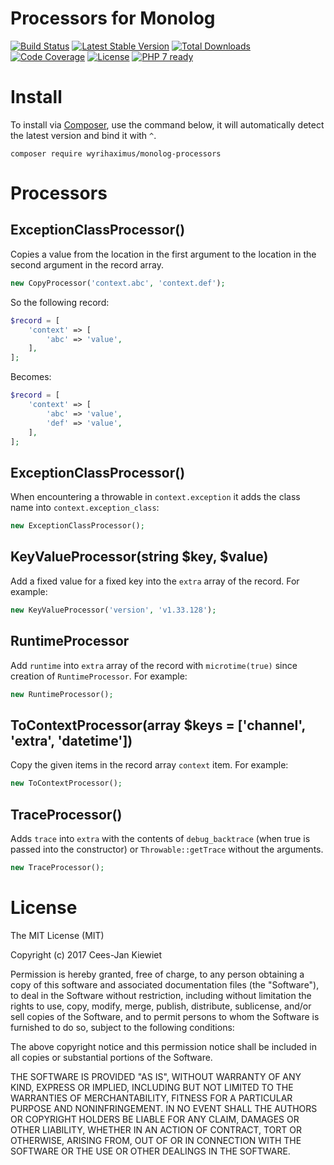 # Processors for Monolog

[![Build Status](https://travis-ci.org/WyriHaximus/php-monolog-processors.svg?branch=master)](https://travis-ci.org/WyriHaximus/php-monolog-processors)
[![Latest Stable Version](https://poser.pugx.org/WyriHaximus/monolog-processors/v/stable.png)](https://packagist.org/packages/WyriHaximus/monolog-processors)
[![Total Downloads](https://poser.pugx.org/WyriHaximus/monolog-processors/downloads.png)](https://packagist.org/packages/WyriHaximus/monolog-processors)
[![Code Coverage](https://scrutinizer-ci.com/g/WyriHaximus/php-monolog-processors/badges/coverage.png?b=master)](https://scrutinizer-ci.com/g/WyriHaximus/php-monolog-processors/?branch=master)
[![License](https://poser.pugx.org/WyriHaximus/monolog-processors/license.png)](https://packagist.org/packages/WyriHaximus/monolog-processors)
[![PHP 7 ready](http://php7ready.timesplinter.ch/WyriHaximus/php-monolog-processors/badge.svg)](https://travis-ci.org/WyriHaximus/php-monolog-processors)

# Install

To install via [Composer](http://getcomposer.org/), use the command below, it will automatically detect the latest version and bind it with `^`.

```
composer require wyrihaximus/monolog-processors
```

# Processors

## ExceptionClassProcessor()

Copies a value from the location in the first argument to the location in the second argument in the record array. 

```php
new CopyProcessor('context.abc', 'context.def');
```

So the following record:

```php
$record = [
    'context' => [
        'abc' => 'value',
    ],
];
```

Becomes: 

```php
$record = [
    'context' => [
        'abc' => 'value',
        'def' => 'value',
    ],
];
```

## ExceptionClassProcessor()

When encountering a throwable in `context.exception` it adds the class name into `context.exception_class`: 

```php
new ExceptionClassProcessor();
```

## KeyValueProcessor(string $key, $value)

Add a fixed value for a fixed key into the `extra` array of the record. For example:

```php
new KeyValueProcessor('version', 'v1.33.128');
```

## RuntimeProcessor

Add `runtime` into `extra` array of the record with `microtime(true)` since creation of `RuntimeProcessor`. For example:

```php
new RuntimeProcessor();
```

## ToContextProcessor(array $keys = ['channel', 'extra', 'datetime'])

Copy the given items in the record array `context` item. For example:

```php
new ToContextProcessor();
```

## TraceProcessor()

Adds `trace` into `extra` with the contents of `debug_backtrace` (when true is passed into the constructor) or `Throwable::getTrace` without the arguments.

```php
new TraceProcessor();
```

# License

The MIT License (MIT)

Copyright (c) 2017 Cees-Jan Kiewiet

Permission is hereby granted, free of charge, to any person obtaining a copy
of this software and associated documentation files (the "Software"), to deal
in the Software without restriction, including without limitation the rights
to use, copy, modify, merge, publish, distribute, sublicense, and/or sell
copies of the Software, and to permit persons to whom the Software is
furnished to do so, subject to the following conditions:

The above copyright notice and this permission notice shall be included in all
copies or substantial portions of the Software.

THE SOFTWARE IS PROVIDED "AS IS", WITHOUT WARRANTY OF ANY KIND, EXPRESS OR
IMPLIED, INCLUDING BUT NOT LIMITED TO THE WARRANTIES OF MERCHANTABILITY,
FITNESS FOR A PARTICULAR PURPOSE AND NONINFRINGEMENT. IN NO EVENT SHALL THE
AUTHORS OR COPYRIGHT HOLDERS BE LIABLE FOR ANY CLAIM, DAMAGES OR OTHER
LIABILITY, WHETHER IN AN ACTION OF CONTRACT, TORT OR OTHERWISE, ARISING FROM,
OUT OF OR IN CONNECTION WITH THE SOFTWARE OR THE USE OR OTHER DEALINGS IN THE
SOFTWARE.
